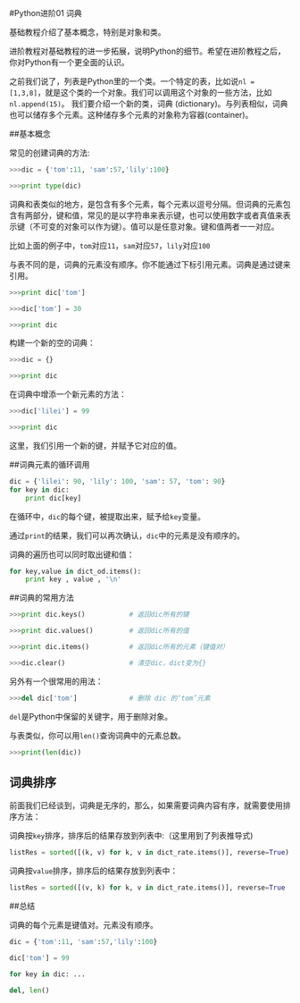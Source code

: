 #Python进阶01 词典

基础教程介绍了基本概念，特别是对象和类。

进阶教程对基础教程的进一步拓展，说明Python的细节。希望在进阶教程之后，你对Python有一个更全面的认识。

 

之前我们说了，列表是Python里的一个类。一个特定的表，比如说`nl = [1,3,8]`，就是这个类的一个对象。我们可以调用这个对象的一些方法，比如 `nl.append(15)`。
我们要介绍一个新的类，词典 (dictionary)。与列表相似，词典也可以储存多个元素。这种储存多个元素的对象称为容器(container)。

 

##基本概念

常见的创建词典的方法:
```python
>>>dic = {'tom':11, 'sam':57,'lily':100}

>>>print type(dic)
```
词典和表类似的地方，是包含有多个元素，每个元素以逗号分隔。但词典的元素包含有两部分，键和值，常见的是以字符串来表示键，也可以使用数字或者真值来表示键（不可变的对象可以作为键）。值可以是任意对象。键和值两者一一对应。

 

比如上面的例子中，`tom`对应`11`，`sam`对应`57`，`lily`对应`100`

 

与表不同的是，词典的元素没有顺序。你不能通过下标引用元素。词典是通过键来引用。
```python
>>>print dic['tom']

>>>dic['tom'] = 30

>>>print dic
```
 

构建一个新的空的词典：
```python
>>>dic = {}

>>>print dic
```
 

在词典中增添一个新元素的方法：
```python
>>>dic['lilei'] = 99

>>>print dic
```
这里，我们引用一个新的键，并赋予它对应的值。

 

##词典元素的循环调用
```python
dic = {'lilei': 90, 'lily': 100, 'sam': 57, 'tom': 90}
for key in dic:
    print dic[key]
```

在循环中，`dic`的每个键，被提取出来，赋予给`key`变量。

通过`print`的结果，我们可以再次确认，`dic`中的元素是没有顺序的。


词典的遍历也可以同时取出键和值：
```python
for key,value in dict_od.items():
    print key , value , '\n'
```

##词典的常用方法
```python
>>>print dic.keys()           # 返回dic所有的键

>>>print dic.values()         # 返回dic所有的值

>>>print dic.items()          # 返回dic所有的元素（键值对）

>>>dic.clear()                # 清空dic，dict变为{}
```
 

另外有一个很常用的用法：
```python
>>>del dic['tom']             # 删除 dic 的‘tom’元素
```
`del`是Python中保留的关键字，用于删除对象。

 

与表类似，你可以用`len()`查询词典中的元素总数。
```python
>>>print(len(dic))
```

## 词典排序
前面我们已经谈到，词典是无序的，那么，如果需要词典内容有序，就需要使用排序方法：

词典按`key`排序，排序后的结果存放到列表中:（这里用到了列表推导式)

```python
listRes = sorted([(k, v) for k, v in dict_rate.items()], reverse=True)
```

词典按`value`排序，排序后的结果存放到列表中：
```python
listRes = sorted([(v, k) for k, v in dict_rate.items()], reverse=True
```

##总结

词典的每个元素是键值对。元素没有顺序。
```python
dic = {'tom':11, 'sam':57,'lily':100}

dic['tom'] = 99

for key in dic: ...

del, len()
```
